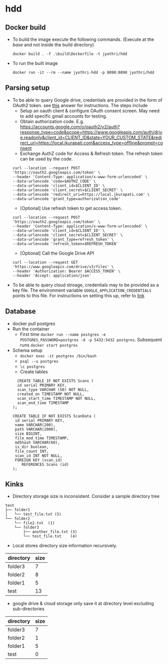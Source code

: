 # hdd

## Docker build
- To build the image execute the following commands. (Execute at the *base* and not inside the build directory)
  ```
  docker build . -f .\build\Dockerfile -t jyothri/hdd
  ```
- To run the built image
  ```
  docker run -it --rm --name jyothri-hdd -p 8090:8090 jyothri/hdd
  ```

## Parsing setup
- To be able to query Google drive, credentials are provided in the form of OAuth2 token. see [this](https://stackoverflow.com/a/35611334/6487201) answer for instructions. The steps include
  - Setup an oauth client & configure OAuth consent screen. May need to add specific gmail accounts for testing.
  - Obtain authorization code. E.g. https://accounts.google.com/o/oauth2/v2/auth?response_type=code&scope=https://www.googleapis.com/auth/drive.readonly&client_id=CLIENT_ID&state=YOUR_CUSTOM_STATE&redirect_uri=https://local.jkurapati.com&access_type=offline&prompt=consent
  - Exchange AuthZ code for Access & Refresh token. The refresh token can be used by the code.
  ```
  curl --location --request POST 'https://oauth2.googleapis.com/token' \
  --header 'Content-Type: application/x-www-form-urlencoded' \
  --data-urlencode 'code=$AUTHZ_CODE' \
  --data-urlencode 'client_id=$CLIENT_ID' \
  --data-urlencode 'client_secret=$CLIENT_SECRET' \
  --data-urlencode 'redirect_uri=https://local.jkurapati.com' \
  --data-urlencode 'grant_type=authorization_code'
  ```
  - [Optional] Use refresh token to get access token.
  ```
  curl --location --request POST 'https://oauth2.googleapis.com/token' \
  --header 'Content-Type: application/x-www-form-urlencoded' \
  --data-urlencode 'client_id=$CLIENT_ID' \
  --data-urlencode 'client_secret=$CLIENT_SECRET' \
  --data-urlencode 'grant_type=refresh_token' \
  --data-urlencode 'refresh_token=$REFRESH_TOKEN'
  ```
  - [Optional] Call the Google Drive API
  ```
  curl --location --request GET 'https://www.googleapis.com/drive/v3/files' \
  --header 'Authorization: Bearer $ACCESS_TOKEN' \
  --header 'Accept: application/json'
  ```
- To be able to query cloud stroage, credentials may to be provided as a key file. The environment variable `GOOGLE_APPLICATION_CREDENTIALS` points to this file. For instructions on setting this up, refer to [link](https://cloud.google.com/storage/docs/reference/libraries#setting_up_authentication)

## Database
- docker pull postgres
- Run the container
  - First time `docker run --name postgres -e POSTGRES_PASSWORD=postgres -d -p 5432:5432 postgres`. Subsequent runs `docker start postgres`
- Schema setup
  - `docker exec -it postgres /bin/bash`
  - `psql --u postgres`
  - `\c postgres`
  - Create tables
  ```
    CREATE TABLE IF NOT EXISTS Scans (
    id serial PRIMARY KEY,
    scan_type VARCHAR (50) NOT NULL,
    created_on TIMESTAMP NOT NULL,
    scan_start_time TIMESTAMP NOT NULL,
    scan_end_time TIMESTAMP
  );

  CREATE TABLE IF NOT EXISTS ScanData (
   id serial PRIMARY KEY,
   name VARCHAR(200),
   path VARCHAR(2000),
   size BIGINT,
   file_mod_time TIMESTAMP,
   md5hash VARCHAR(60),
   is_dir boolean,
   file_count INT,
   scan_id INT NOT NULL,
   FOREIGN KEY (scan_id)
      REFERENCES Scans (id)
  );
  ```

## Kinks
- Directory storage size is inconsistent. Consider a sample directory tree
```
test
├── folder1
│   └── test_file.txt (5)
└── folder2
    └── file2.txt  (1)
    └── folder3
        ├── another_file.txt (3)
        └── test_file.txt    (4)
```
- Local stores directory size information recursively.

|directory | size|
|----------|------|
|folder3   | 7 |
|folder2   | 8|
|folder1   | 5|
|test      | 13|

- google drive & cloud storage only save it at directory level excluding sub-directories

|directory | size|
|----------|----|
|folder3   | 7 |
|folder2   | 1|
|folder1   | 5|
|test      | 0|

